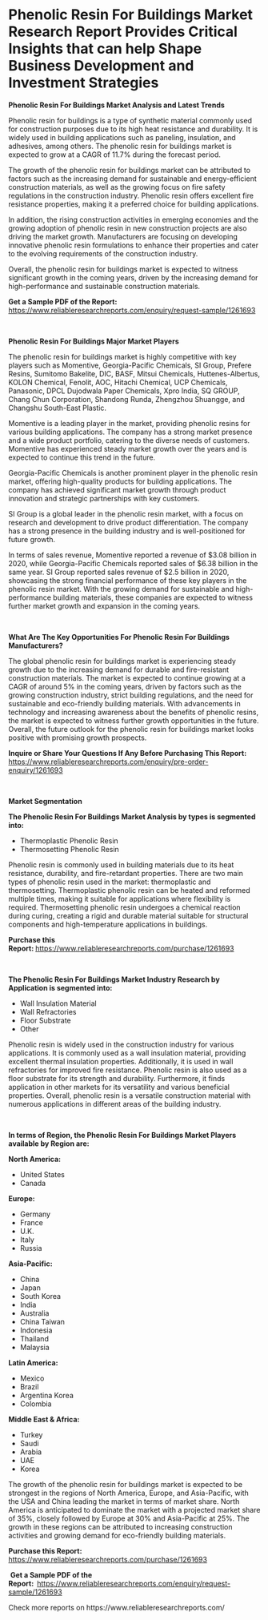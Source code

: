 <p><h1>Phenolic Resin For Buildings Market Research Report Provides Critical Insights that can help Shape Business Development and Investment Strategies</h1></p><p><strong>Phenolic Resin For Buildings Market Analysis and Latest Trends</strong></p>
<p><p>Phenolic resin for buildings is a type of synthetic material commonly used for construction purposes due to its high heat resistance and durability. It is widely used in building applications such as paneling, insulation, and adhesives, among others. The phenolic resin for buildings market is expected to grow at a CAGR of 11.7% during the forecast period.</p><p>The growth of the phenolic resin for buildings market can be attributed to factors such as the increasing demand for sustainable and energy-efficient construction materials, as well as the growing focus on fire safety regulations in the construction industry. Phenolic resin offers excellent fire resistance properties, making it a preferred choice for building applications.</p><p>In addition, the rising construction activities in emerging economies and the growing adoption of phenolic resin in new construction projects are also driving the market growth. Manufacturers are focusing on developing innovative phenolic resin formulations to enhance their properties and cater to the evolving requirements of the construction industry.</p><p>Overall, the phenolic resin for buildings market is expected to witness significant growth in the coming years, driven by the increasing demand for high-performance and sustainable construction materials.</p></p>
<p><strong>Get a Sample PDF of the Report:&nbsp;</strong> <a href="https://www.reliableresearchreports.com/enquiry/request-sample/1261693">https://www.reliableresearchreports.com/enquiry/request-sample/1261693</a></p>
<p>&nbsp;</p>
<p><strong>Phenolic Resin For Buildings Major Market Players</strong></p>
<p><p>The phenolic resin for buildings market is highly competitive with key players such as Momentive, Georgia-Pacific Chemicals, SI Group, Prefere Resins, Sumitomo Bakelite, DIC, BASF, Mitsui Chemicals, Huttenes-Albertus, KOLON Chemical, Fenolit, AOC, Hitachi Chemical, UCP Chemicals, Panasonic, DPCL Dujodwala Paper Chemicals, Xpro India, SQ GROUP, Chang Chun Corporation, Shandong Runda, Zhengzhou Shuangge, and Changshu South-East Plastic.</p><p>Momentive is a leading player in the market, providing phenolic resins for various building applications. The company has a strong market presence and a wide product portfolio, catering to the diverse needs of customers. Momentive has experienced steady market growth over the years and is expected to continue this trend in the future.</p><p>Georgia-Pacific Chemicals is another prominent player in the phenolic resin market, offering high-quality products for building applications. The company has achieved significant market growth through product innovation and strategic partnerships with key customers.</p><p>SI Group is a global leader in the phenolic resin market, with a focus on research and development to drive product differentiation. The company has a strong presence in the building industry and is well-positioned for future growth.</p><p>In terms of sales revenue, Momentive reported a revenue of $3.08 billion in 2020, while Georgia-Pacific Chemicals reported sales of $6.38 billion in the same year. SI Group reported sales revenue of $2.5 billion in 2020, showcasing the strong financial performance of these key players in the phenolic resin market. With the growing demand for sustainable and high-performance building materials, these companies are expected to witness further market growth and expansion in the coming years.</p></p>
<p>&nbsp;</p>
<p><strong>What Are The Key Opportunities For Phenolic Resin For Buildings Manufacturers?</strong></p>
<p><p>The global phenolic resin for buildings market is experiencing steady growth due to the increasing demand for durable and fire-resistant construction materials. The market is expected to continue growing at a CAGR of around 5% in the coming years, driven by factors such as the growing construction industry, strict building regulations, and the need for sustainable and eco-friendly building materials. With advancements in technology and increasing awareness about the benefits of phenolic resins, the market is expected to witness further growth opportunities in the future. Overall, the future outlook for the phenolic resin for buildings market looks positive with promising growth prospects.</p></p>
<p><strong>Inquire or Share Your Questions If Any Before Purchasing This Report:</strong> <a href="https://www.reliableresearchreports.com/enquiry/pre-order-enquiry/1261693">https://www.reliableresearchreports.com/enquiry/pre-order-enquiry/1261693</a></p>
<p>&nbsp;</p>
<p><strong>Market Segmentation</strong></p>
<p><strong>The Phenolic Resin For Buildings Market Analysis by types is segmented into:</strong></p>
<p><ul><li>Thermoplastic Phenolic Resin</li><li>Thermosetting Phenolic Resin</li></ul></p>
<p><p>Phenolic resin is commonly used in building materials due to its heat resistance, durability, and fire-retardant properties. There are two main types of phenolic resin used in the market: thermoplastic and thermosetting. Thermoplastic phenolic resin can be heated and reformed multiple times, making it suitable for applications where flexibility is required. Thermosetting phenolic resin undergoes a chemical reaction during curing, creating a rigid and durable material suitable for structural components and high-temperature applications in buildings.</p></p>
<p><strong>Purchase this Report:&nbsp;</strong><a href="https://www.reliableresearchreports.com/purchase/1261693">https://www.reliableresearchreports.com/purchase/1261693</a></p>
<p>&nbsp;</p>
<p><strong>The Phenolic Resin For Buildings Market Industry Research by Application is segmented into:</strong></p>
<p><ul><li>Wall Insulation Material</li><li>Wall Refractories</li><li>Floor Substrate</li><li>Other</li></ul></p>
<p><p>Phenolic resin is widely used in the construction industry for various applications. It is commonly used as a wall insulation material, providing excellent thermal insulation properties. Additionally, it is used in wall refractories for improved fire resistance. Phenolic resin is also used as a floor substrate for its strength and durability. Furthermore, it finds application in other markets for its versatility and various beneficial properties. Overall, phenolic resin is a versatile construction material with numerous applications in different areas of the building industry.</p></p>
<p>&nbsp;</p>
<p><strong>In terms of Region, the Phenolic Resin For Buildings Market Players available by Region are:</strong></p>
<p>
    <p> <strong> North America: </strong>
        <ul>
            <li>United States</li>
            <li>Canada</li>
        </ul>
        </p> 
    <p> <strong> Europe: </strong>
        <ul>
            <li>Germany</li>
            <li>France</li>
            <li>U.K.</li>
            <li>Italy</li>
            <li>Russia</li>
        </ul>
        </p> 
    <p> <strong> Asia-Pacific: </strong>
        <ul>
            <li>China</li>
            <li>Japan</li>
            <li>South Korea</li>
            <li>India</li>
            <li>Australia</li>
            <li>China Taiwan</li>
            <li>Indonesia</li>
            <li>Thailand</li>
            <li>Malaysia</li>
        </ul>
        </p> 
    <p> <strong> Latin America: </strong>
        <ul>
            <li>Mexico</li>
            <li>Brazil</li>
            <li>Argentina Korea</li>
            <li>Colombia</li>
        </ul>
        </p> 
    <p> <strong> Middle East & Africa: </strong>
        <ul>
            <li>Turkey</li>
            <li>Saudi</li>
            <li>Arabia</li>
            <li>UAE</li>
            <li>Korea</li>
        </ul>
    </p>
    </p>
<p><p>The growth of the phenolic resin for buildings market is expected to be strongest in the regions of North America, Europe, and Asia-Pacific, with the USA and China leading the market in terms of market share. North America is anticipated to dominate the market with a projected market share of 35%, closely followed by Europe at 30% and Asia-Pacific at 25%. The growth in these regions can be attributed to increasing construction activities and growing demand for eco-friendly building materials.</p></p>
<p><strong>Purchase this Report: </strong><a href="https://www.reliableresearchreports.com/purchase/1261693">https://www.reliableresearchreports.com/purchase/1261693</a></p>
<p>&nbsp;<strong>Get a Sample PDF of the Report:&nbsp;&nbsp;</strong><a href="https://www.reliableresearchreports.com/enquiry/request-sample/1261693">https://www.reliableresearchreports.com/enquiry/request-sample/1261693</a></p>
<p><strong></strong></p>
<p>Check more reports on https://www.reliableresearchreports.com/</p>